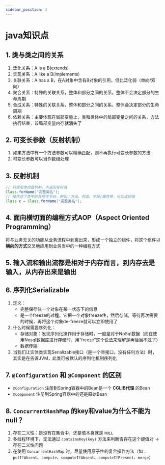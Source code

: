 ```yaml
---
sidebar_position: 3
---
```


# java知识点

## 1. 类与类之间的关系
1. 泛化关系：A is a B(extends)
2. 实现关系：A like a B(implements)
3. 关联关系：A has a B，在A对象中含有B对象的引用，但比泛化弱（单向/双向）
4. 聚合关系：特殊的关联关系，整体和部分之间的关系，整体不会决定部分的生命周期
5. 合成关系：特殊的关联关系，整体和部分之间的关系，整体会决定部分的生命周期
6. 依赖关系：主要体现在局部变量上，类和类体中的局部变量之间的关系，方法执行结束，该局部变量内存就消失了

## 2. 可变长参数（反射机制）
1. 如果方法中有一个方法参数可以精确匹配，则不再执行可变长参数的方法
2. 可变长参数可以当作数组处理

## 3. 反射机制
```java showLineNumbers
// 只使用类加载机制，不返回任何值
Class.forName("完整类名");
// 操作这个类中的其他字节码，例如：方法、构造、字段/属性等，可以返回值
Class c = Class.forName("完整类名");
```

## 4. 面向横切面的编程方式AOP（Aspect Oriented Programming）
将与业务无关的功能从业务流程中剥离出来，形成一个独立的组件，将这个组件以**横向的方式**交叉地应用到业务当中的一种编程方式

## 5. 输入流和输出流都是相对于内存而言，到内存去是输入，从内存出来是输出

## 6. 序列化Serializable
1. 定义：
    - 完整保存住一个对象在某一状态下的信息
    - 是一个freeze的过程，它把一个对象freeze住，然后存储，等待再次需要的时候，再将这个对象de-freeze就可以立即使用了
2. 什么时候需要序列化：
    - 存储对象：发现序列化操作用于存储时，一般是对于NoSql数据（而在使用Nosql数据库进行存储时，用“freeze”这个说法来理解是再恰当不过了）
    - 数据传输
3. 当我们让实体类实现Serializable接口（是一个空接口，没有任何方法）时，其实是在告诉JVM，此类可被默认的序列化机制序列化

## 7. `@Configuration` 和 `@Component` 的区别
- `@Configuration` 注册到Spring容器中的Bean是一个 **CGLIB代理** 的Bean
- `@Component` 注册到Spring容器中的还是原始Bean

## 8. `ConcurrentHashMap` 的key和value为什么不能为null？
1. 存在二义性：是没有在集合中，还是值本身就是 `NULL`
2. 多线程环境下，无法通过 `containsKey(key)` 方法来判断否存在这个键值对 &rarr; 存在二义性问题
3. 在使用 `ConcurrentHashMap` 时，尽量使用原子性的复合操作方法（如：`putIfAbsent`、`compute`、`computeIfAbsent`、`computeIfPresent`、`merge`）